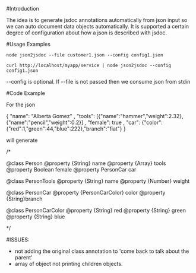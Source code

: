 #Introduction

The idea is to generate jsdoc annotations automatically from json input so we can auto document data objects automatically. It is supported a certain degree of configuration about how a json is described with jsdoc. 

#Usage Examples

	node json2jsdoc --file customer1.json --config config1.json

	curl http://localhost/myapp/service | node json2jsdoc --config config1.json

--config is optional. If --file is not passed then we consume json from stdin


#Code Example

For the json

{
	"name": "Alberta Gomez"
,	"tools": [{"name":"hammer","weight":2.32},{"name":"pencil","weight":0.2}]
,	"female": true
,	"car": {"color": {"red":1,"green":44,"blue":222},"branch":"fiat"}
}

will generate

/*

@class Person
@property {String} name
@property {Array<PersonTools>} tools
@property Boolean female
@property PersonCar car

@class PersonTools
@property {String} name
@property {Number} weight

@class PersonCar
@property {PersonCarColor} color
@property {String}branch

@class PersonCarColor
@property {String} red
@property {String} green
@property {String} blue

*/



#ISSUES: 
 * not adding the original class annotation to 'come back to talk about the parent'
 * array of object not printing children objects. 